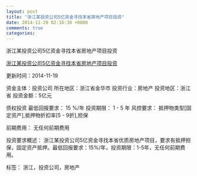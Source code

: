 ```yaml
---
layout: post
title: "浙江某投资公司5亿资金寻找本省房地产项目投资"
date: 2014-11-20 02:16:38 +0800
comments: true
categories: 
---
```

浙江某投资公司5亿资金寻找本省房地产项目投资

[浙江某投资公司5亿资金寻找本省房地产项目投资](http://zijin.trjcn.com/detail_229428.html)

更新时间：2014-11-19

资金主体：投资公司
所在地区：浙江省金华市
投资行业：房地产
投资地区：浙江省
投资金额：5亿元

债权投资
最低回报要求：
                            15 %/年
                                                                                投资期限：
                            1 - 5 年
                                                                                                                                        风控要求：
                            抵押物类型[固定资产],抵押物折扣率[5 - 9折],担保

前期费用：
无任何前期费用

投资要求概述：
浙江某投资公司5亿资金寻找本省优质房地产项目，要求有抵押担保，固定资产抵押。最低回报要求：15%/年，投资期限：1-5年，无任何前期费用。

标签：
浙江，投资公司，房地产


